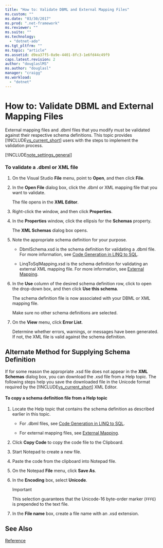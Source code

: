 ```yaml
---
title: "How to: Validate DBML and External Mapping Files"
ms.custom: ""
ms.date: "03/30/2017"
ms.prod: ".net-framework"
ms.reviewer: ""
ms.suite: ""
ms.technology: 
  - "dotnet-ado"
ms.tgt_pltfrm: ""
ms.topic: "article"
ms.assetid: d9ea37f5-0a9e-4401-8fc3-1e6fd44c49f9
caps.latest.revision: 2
author: "douglaslMS"
ms.author: "douglasl"
manager: "craigg"
ms.workload: 
  - "dotnet"
---
```

# How to: Validate DBML and External Mapping Files
External mapping files and .dbml files that you modify must be validated against their respective schema definitions. This topic provides [!INCLUDE[vs_current_short](../../../../../../includes/vs-current-short-md.md)] users with the steps to implement the validation process.  
  
 [!INCLUDE[note_settings_general](../../../../../../includes/note-settings-general-md.md)]  
  
### To validate a .dbml or XML file  
  
1.  On the Visual Studio **File** menu, point to **Open**, and then click **File**.  
  
2.  In the **Open File** dialog box, click the .dbml or XML mapping file that you want to validate.  
  
     The file opens in the **XML Editor**.  
  
3.  Right-click the window, and then click **Properties**.  
  
4.  In the **Properties** window, click the ellipsis for the **Schemas** property.  
  
     The **XML Schemas** dialog box opens.  
  
5.  Note the appropriate schema definition for your purpose.  
  
    -   DbmlSchema.xsd is the schema definition for validating a .dbml file. For more information, see [Code Generation in LINQ to SQL](../../../../../../docs/framework/data/adonet/sql/linq/code-generation-in-linq-to-sql.md).  
  
    -   LinqToSqlMapping.xsd is the schema definition for validating an external XML mapping file. For more information, see [External Mapping](../../../../../../docs/framework/data/adonet/sql/linq/external-mapping.md).  
  
6.  In the **Use** column of the desired schema definition row, click to open the drop-down box, and then click **Use this schema**.  
  
     The schema definition file is now associated with your DBML or XML mapping file.  
  
     Make sure no other schema definitions are selected.  
  
7.  On the **View** menu, click **Error List**.  
  
     Determine whether errors, warnings, or messages have been generated. If not, the XML file is valid against the schema definition.  
  
## Alternate Method for Supplying Schema Definition  
 If for some reason the appropriate .xsd file does not appear in the **XML Schemas** dialog box, you can download the .xsd file from a Help topic. The following steps help you save the downloaded file in the Unicode format required by the [!INCLUDE[vs_current_short](../../../../../../includes/vs-current-short-md.md)] XML Editor.  
  
#### To copy a schema definition file from a Help topic  
  
1.  Locate the Help topic that contains the schema definition as described earlier in this topic.  
  
    -   For .dbml files, see [Code Generation in LINQ to SQL](../../../../../../docs/framework/data/adonet/sql/linq/code-generation-in-linq-to-sql.md).  
  
    -   For external mapping files, see [External Mapping](../../../../../../docs/framework/data/adonet/sql/linq/external-mapping.md).  
  
2.  Click **Copy Code** to copy the code file to the Clipboard.  
  
3.  Start Notepad to create a new file.  
  
4.  Paste the code from the clipboard into Notepad file.  
  
5.  On the Notepad **File** menu, click **Save As**.  
  
6.  In the **Encoding** box, select **Unicode**.  
  
    > [!IMPORTANT]
    >  This selection guarantees that the Unicode-16 byte-order marker (`FFFE`) is prepended to the text file.  
  
7.  In the **File name** box, create a file name with an .xsd extension.  
  
## See Also  
 [Reference](../../../../../../docs/framework/data/adonet/sql/linq/reference.md)

